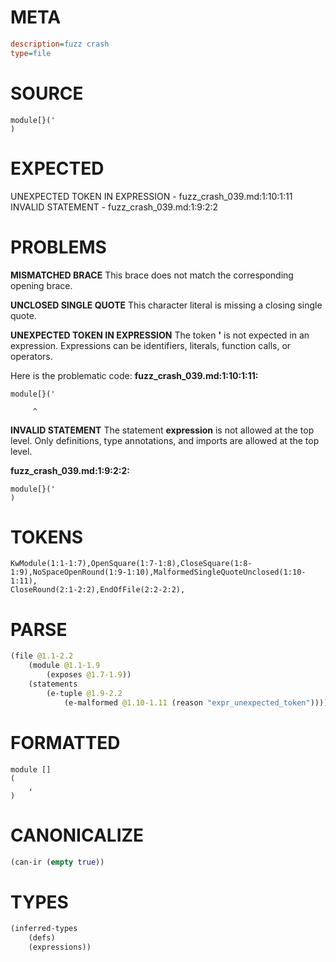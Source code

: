 # META
~~~ini
description=fuzz crash
type=file
~~~
# SOURCE
~~~roc
module[}('
)
~~~
# EXPECTED
UNEXPECTED TOKEN IN EXPRESSION - fuzz_crash_039.md:1:10:1:11
INVALID STATEMENT - fuzz_crash_039.md:1:9:2:2
# PROBLEMS
**MISMATCHED BRACE**
This brace does not match the corresponding opening brace.

**UNCLOSED SINGLE QUOTE**
This character literal is missing a closing single quote.

**UNEXPECTED TOKEN IN EXPRESSION**
The token **'** is not expected in an expression.
Expressions can be identifiers, literals, function calls, or operators.

Here is the problematic code:
**fuzz_crash_039.md:1:10:1:11:**
```roc
module[}('
```
         ^


**INVALID STATEMENT**
The statement **expression** is not allowed at the top level.
Only definitions, type annotations, and imports are allowed at the top level.

**fuzz_crash_039.md:1:9:2:2:**
```roc
module[}('
)
```


# TOKENS
~~~zig
KwModule(1:1-1:7),OpenSquare(1:7-1:8),CloseSquare(1:8-1:9),NoSpaceOpenRound(1:9-1:10),MalformedSingleQuoteUnclosed(1:10-1:11),
CloseRound(2:1-2:2),EndOfFile(2:2-2:2),
~~~
# PARSE
~~~clojure
(file @1.1-2.2
	(module @1.1-1.9
		(exposes @1.7-1.9))
	(statements
		(e-tuple @1.9-2.2
			(e-malformed @1.10-1.11 (reason "expr_unexpected_token")))))
~~~
# FORMATTED
~~~roc
module []
(
	,
)
~~~
# CANONICALIZE
~~~clojure
(can-ir (empty true))
~~~
# TYPES
~~~clojure
(inferred-types
	(defs)
	(expressions))
~~~
